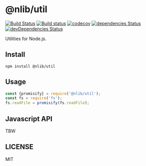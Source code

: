 # @nlib/util

[![Build Status](https://travis-ci.org/nlibjs/util.svg?branch=master)](https://travis-ci.org/nlibjs/util)
[![Build status](https://ci.appveyor.com/api/projects/status/github/nlibjs/util?branch=mater&svg=true)](https://ci.appveyor.com/project/kei-ito/util/branch/master)
[![codecov](https://codecov.io/gh/nlibjs/util/branch/master/graph/badge.svg)](https://codecov.io/gh/nlibjs/util)
[![dependencies Status](https://david-dm.org/nlibjs/util/status.svg)](https://david-dm.org/nlibjs/util)
[![devDependencies Status](https://david-dm.org/nlibjs/util/dev-status.svg)](https://david-dm.org/nlibjs/util?type=dev)

Utilities for Node.js.

## Install

```
npm install @nlib/util
```

## Usage

```javascript
const {promisify} = require('@nlib/util');
const fs = require('fs');
fs.readFile = promisify(fs.readFile);
```

## Javascript API

TBW

## LICENSE

MIT
